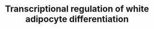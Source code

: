 ---
annotations:
- type: Pathway Ontology
  value: regulatory pathway
- type: Cell Type Ontology
  value: white fat cell
authors:
- ReactomeTeam
- Anwesha
- Fehrhart
- Eweitz
description: 'Adipogenesis is the process of cell differentiation by which preadipocytes
  become adipocytes. During this process the preadipocytes cease to proliferate, begin
  to accumulate lipid droplets and develop morphologic and biochemical characteristics
  of mature adipocytes such as hormone responsive lipogenenic and lipolytic programs.
  The most intensively studied model system for adipogenesis is differentiation of
  the mouse 3T3-L1 preadipocyte cell line by an induction cocktail of containing mitogens
  (insulin/IGF1), glucocorticoid (dexamethasone), an inducer of cAMP (IBMX), and fetal
  serum (Cao et al. 1991, reviewed in Farmer 2006). More recently additional cellular
  models have become available to study adipogenesis that involve almost all stages
  of development (reviewed in Rosen and MacDougald 2006). In vivo knockout mice lacking
  putative adipogenic factors have also been extensively studied. Human pathways are
  traditionally inferred from those discovered in mouse but are now beginning to be
  validated in cellular models derived from human adipose progenitors (Fischer-Posovszky
  et al. 2008, Wdziekonski et al. 2011).<br>Adipogenesis is controlled by a cascade
  of transcription factors (Yeh et al. 1995, reviewed in Farmer 2006, Gesta et al.
  2007). One of the first observable events during adipocyte differentiation is a
  transient increase in expression of the CEBPB (CCAAT/Enhancer Binding Protein Beta,
  C/EBPB) and CEBPD (C/EBPD) transcription factors (Cao et al. 1991, reviewed in Lane
  et al. 1999). This occurs prior to the accumulation of lipid droplets. However,
  it is the subsequent inductions of CEBPA and PPARG that are critical for morphological,
  biochemical and functional adipocytes.<br>Ectopic expression of CEBPB alone is capable
  of inducing substantial adipocyte differentiation in fibroblasts while CEBPD has
  a minimal effect. CEBPB is upregulated in response to intracellular cAMP (possibly
  via pCREB) and serum mitogens (possibly via Krox20). CEBPD is upregulated in response
  to glucocorticoids. The exact mechanisms that upregulate the CEBPs are not fully
  known.<br>CEBPB and CEBPD act directly on the Peroxisome Proliferator-activated
  Receptor Gamma (PPARG) gene by binding its promoter and activating transcription.
  CEBPB and CEBPD also directly activate the EBF1 gene (and possibly other EBFs) and
  KLF5 (Jimenez et al. 2007, Oishi 2005). The EBF1 and KLF5 proteins, in turn bind,
  and activate the PPARG promoter. Other hormones, such as insulin, affect PPARG expression
  and other transcription factors, such as ADD1/SREBP1c, bind the PPARG promoter.
  This is an area of ongoing research.<br>During adipogenesis the PPARG gene is transcribed
  to yield 2 variants. The adipogenic variant 2 mRNA encodes 30 additional amino acids
  at the N-terminus compared to the widely expressed variant 1 mRNA.<br>PPARG encodes
  a type II nuclear hormone receptor (remains in the nucleus in the absence of ligand)
  that forms a heterodimer with the Retinoid X Receptor Alpha (RXRA). The heterodimer
  was initially identified as a complex regulating the aP2/FABP4 gene and named ARF6
  (Tontonoz et al. 1994).<br>The PPARG:RXRA heterodimer binds a recognition sequence
  that consists of two hexanucleotide motifs (DR1 motifs) separated by 1 nucleotide.
  Binding occurs even in the absence of ligands, such as fatty acids, that activate
  PPARG. In the absence of activating ligands, the PPARG:RXRA complex recruits repressors
  of transcription such as SMRT/NCoR2, NCoR1, and HDAC3 (Tontonoz and Spiegelman 2008).<br>Each
  molecule of PPARG can bind 2 molecules of activating ligands. Although, the identity
  of the endogenous ligands of PPARG is unknown, exogenous activators include fatty
  acids and the thiazolidinedione class of antidiabetic drugs (reviewed in Berger
  et al. 2005, Heikkinen et al. 2007, Lemberger et al. 1996). The most potent activators
  of PPARG in vitro are oxidized derivatives of unsaturated fatty acids.. Upon binding
  activating ligands PPARG causes a rearrangement of adjacent factors: Corepressors
  such as SMRT/NCoR2 are lost and coactivators such as TIF2, PRIP, CBP, and p300 are
  recruited (Tontonoz and Spiegelman). PPARG also binds directly to the TRAP220 subunit
  of the TRAP/Mediator complex that recruits RNA polymerase II. Thus binding of activating
  ligand by PPARG causes transcription of PPARG target genes.<br>Targets of PPARG
  include genes involved in differentiation (PGAR/HFARP, Perilipin, aP2/FABP4, CEBPA),
  fatty acid transport (LPL, FAT/CD36), carbohydrate metabolism (PEPCK-C, AQP7, GK,
  GLUT4 (SLC2A4)), and energy homeostasis (LEPTIN and ADIPONECTIN) (Perera et al.
  2006).<br>Within 10 days of differentiation CEBPB and CEBPD are no longer located
  at the PPARG promoter. Instead CEBPA is present. EBF1 and PPARG bind the CEBPA promoter
  and activate transcription of CEBPA, one of the key transcription factors in adipogenesis.
  A current hypothesis posits a self-reinforcing loop that maintains PPARG expression
  and the differentiated state: PPARG activates CEBPA and CEBPA activates PPARG. Additionally
  EBF1 (and possibly other EBFs) activates CEBPA, CEBPA activates EBF1, and EBF1 activates
  PPARG.  View original pathway at [http://www.reactome.org/PathwayBrowser/#DIAGRAM=381340
  Reactome].'
last-edited: 2021-05-09
organisms:
- Homo sapiens
redirect_from:
- /index.php/Pathway:WP2751
- /instance/WP2751
schema-jsonld:
- '@context': https://schema.org/
  '@id': https://wikipathways.github.io/pathways/WP2751.html
  '@type': Dataset
  creator:
    '@type': Organization
    name: WikiPathways
  description: 'Adipogenesis is the process of cell differentiation by which preadipocytes
    become adipocytes. During this process the preadipocytes cease to proliferate,
    begin to accumulate lipid droplets and develop morphologic and biochemical characteristics
    of mature adipocytes such as hormone responsive lipogenenic and lipolytic programs.
    The most intensively studied model system for adipogenesis is differentiation
    of the mouse 3T3-L1 preadipocyte cell line by an induction cocktail of containing
    mitogens (insulin/IGF1), glucocorticoid (dexamethasone), an inducer of cAMP (IBMX),
    and fetal serum (Cao et al. 1991, reviewed in Farmer 2006). More recently additional
    cellular models have become available to study adipogenesis that involve almost
    all stages of development (reviewed in Rosen and MacDougald 2006). In vivo knockout
    mice lacking putative adipogenic factors have also been extensively studied. Human
    pathways are traditionally inferred from those discovered in mouse but are now
    beginning to be validated in cellular models derived from human adipose progenitors
    (Fischer-Posovszky et al. 2008, Wdziekonski et al. 2011).<br>Adipogenesis is controlled
    by a cascade of transcription factors (Yeh et al. 1995, reviewed in Farmer 2006,
    Gesta et al. 2007). One of the first observable events during adipocyte differentiation
    is a transient increase in expression of the CEBPB (CCAAT/Enhancer Binding Protein
    Beta, C/EBPB) and CEBPD (C/EBPD) transcription factors (Cao et al. 1991, reviewed
    in Lane et al. 1999). This occurs prior to the accumulation of lipid droplets.
    However, it is the subsequent inductions of CEBPA and PPARG that are critical
    for morphological, biochemical and functional adipocytes.<br>Ectopic expression
    of CEBPB alone is capable of inducing substantial adipocyte differentiation in
    fibroblasts while CEBPD has a minimal effect. CEBPB is upregulated in response
    to intracellular cAMP (possibly via pCREB) and serum mitogens (possibly via Krox20).
    CEBPD is upregulated in response to glucocorticoids. The exact mechanisms that
    upregulate the CEBPs are not fully known.<br>CEBPB and CEBPD act directly on the
    Peroxisome Proliferator-activated Receptor Gamma (PPARG) gene by binding its promoter
    and activating transcription. CEBPB and CEBPD also directly activate the EBF1
    gene (and possibly other EBFs) and KLF5 (Jimenez et al. 2007, Oishi 2005). The
    EBF1 and KLF5 proteins, in turn bind, and activate the PPARG promoter. Other hormones,
    such as insulin, affect PPARG expression and other transcription factors, such
    as ADD1/SREBP1c, bind the PPARG promoter. This is an area of ongoing research.<br>During
    adipogenesis the PPARG gene is transcribed to yield 2 variants. The adipogenic
    variant 2 mRNA encodes 30 additional amino acids at the N-terminus compared to
    the widely expressed variant 1 mRNA.<br>PPARG encodes a type II nuclear hormone
    receptor (remains in the nucleus in the absence of ligand) that forms a heterodimer
    with the Retinoid X Receptor Alpha (RXRA). The heterodimer was initially identified
    as a complex regulating the aP2/FABP4 gene and named ARF6 (Tontonoz et al. 1994).<br>The
    PPARG:RXRA heterodimer binds a recognition sequence that consists of two hexanucleotide
    motifs (DR1 motifs) separated by 1 nucleotide. Binding occurs even in the absence
    of ligands, such as fatty acids, that activate PPARG. In the absence of activating
    ligands, the PPARG:RXRA complex recruits repressors of transcription such as SMRT/NCoR2,
    NCoR1, and HDAC3 (Tontonoz and Spiegelman 2008).<br>Each molecule of PPARG can
    bind 2 molecules of activating ligands. Although, the identity of the endogenous
    ligands of PPARG is unknown, exogenous activators include fatty acids and the
    thiazolidinedione class of antidiabetic drugs (reviewed in Berger et al. 2005,
    Heikkinen et al. 2007, Lemberger et al. 1996). The most potent activators of PPARG
    in vitro are oxidized derivatives of unsaturated fatty acids.. Upon binding activating
    ligands PPARG causes a rearrangement of adjacent factors: Corepressors such as
    SMRT/NCoR2 are lost and coactivators such as TIF2, PRIP, CBP, and p300 are recruited
    (Tontonoz and Spiegelman). PPARG also binds directly to the TRAP220 subunit of
    the TRAP/Mediator complex that recruits RNA polymerase II. Thus binding of activating
    ligand by PPARG causes transcription of PPARG target genes.<br>Targets of PPARG
    include genes involved in differentiation (PGAR/HFARP, Perilipin, aP2/FABP4, CEBPA),
    fatty acid transport (LPL, FAT/CD36), carbohydrate metabolism (PEPCK-C, AQP7,
    GK, GLUT4 (SLC2A4)), and energy homeostasis (LEPTIN and ADIPONECTIN) (Perera et
    al. 2006).<br>Within 10 days of differentiation CEBPB and CEBPD are no longer
    located at the PPARG promoter. Instead CEBPA is present. EBF1 and PPARG bind the
    CEBPA promoter and activate transcription of CEBPA, one of the key transcription
    factors in adipogenesis. A current hypothesis posits a self-reinforcing loop that
    maintains PPARG expression and the differentiated state: PPARG activates CEBPA
    and CEBPA activates PPARG. Additionally EBF1 (and possibly other EBFs) activates
    CEBPA, CEBPA activates EBF1, and EBF1 activates PPARG.  View original pathway
    at [http://www.reactome.org/PathwayBrowser/#DIAGRAM=381340 Reactome].'
  keywords:
  - ANGPTL4
  - CEBPA
  - 4xPalmC-CD36
  - 'MED26 '
  - 'NCOA1 '
  - PPARGC1A
  - 'MED10 '
  - 'SLC2A4 '
  - 'SREBF1-1(1-490) '
  - TGFB1
  - 'THRAP3 '
  - HDAC3
  - 'MED12 '
  - 'FAM120B '
  - 'Actos '
  - KLF5 gene
  - 'FABP4 '
  - 'MED20 '
  - 'RGZ '
  - LEP
  - ZNF467
  - NCOA2
  - PCK1 gene
  - 'LINA '
  - 'HDAC3 '
  - 'CARM1 '
  - 'MED24 '
  - 'MED11 '
  - 'MED17 '
  - PLIN1
  - NCOA3
  - 'MED18 '
  - 'WNT1 '
  - RXRA
  - 'PPARG '
  - ZNF638
  - LPL
  - 'TBL1X '
  - PCK1
  - Acid:RXRA:Mediator:Coactivator Complex
  - ANGPTL gene
  - 'MED27 '
  - 'MED8 '
  - 'MED31 '
  - EBF1 gene
  - 'Palm '
  - GLUT4 / SLC2A4
  - 'MED19 '
  - 'NFKB1(1-433) '
  - 'EP300 '
  - CEBPB gene
  - 'RELA '
  - 'HELZ2 '
  - LPL gene
  - 'MED23 '
  - 'MED13L '
  - EGR2
  - KLF5
  - 'MED9 '
  - 'TGS1 '
  - 'EPA '
  - PPARA:RXRA
  - CEBPA gene
  - 'SMARCD3 '
  - gene)
  - NCOA1
  - 'AA '
  - 'PPARGC1A '
  - 'MED16 '
  - EBF1
  - 'NCOR2 '
  - EP300
  - 'NCOA6 '
  - 'MED7 '
  - '13(S'')-HODE '
  - SREBF1A,2
  - WNT1,WNT10B
  - PPARG gene
  - NR2F2
  - PPARG:RXRA:Corepressor Complex
  - CDK4
  - CEBPB
  - CEBPD
  - 'MED14 '
  - PPARG
  - 'MED13 '
  - 'NCOR1 '
  - 'MED4 '
  - 'RXRA '
  - FABP4:Ligands of
  - NCOR1
  - PPARG:Fatty
  - 'CHD9 '
  - 'CDK19 '
  - 'MED25 '
  - 'MED29 '
  - 'PPARA '
  - CEBPD gene
  - '9S-HODE '
  - 'Peroxisome Proliferator Receptor Element (PPRE) '
  - Coactivator complex
  - FAM120B
  - (consensus)
  - 'MED1 '
  - ADIPOQ gene
  - 'MED30 '
  - 'MED6 '
  - 'NCOA3 '
  - 'CDK8 '
  - 'TBL1XR1 '
  - CCND3
  - SLC2A4 gene (GLUT4
  - KLF4
  - FABP4
  - CREBBP
  - 'ALA '
  - FABP4 gene
  - TNF(77-233)
  - Heterodimer
  - NFKB1(1-433):RELA
  - 'CREBBP '
  - ADIPOQ
  - THRAP3
  - ADIRF
  - 'MED22 '
  - 'MED28 '
  - PLIN1 gene
  - NCOR2
  - 'MED21 '
  - 'MED15 '
  - PPARG:RXRA
  - 'NCOA2 '
  - CD36 gene
  - 'SREBF2(1-484) '
  - HELZ2
  - 'CCNC '
  - 'WNT10B '
  - tetramer
  - Mediator Complex
  - LEP gene
  license: CC0
  name: Transcriptional regulation of white adipocyte differentiation
seo: CreativeWork
title: Transcriptional regulation of white adipocyte differentiation
wpid: WP2751
---
